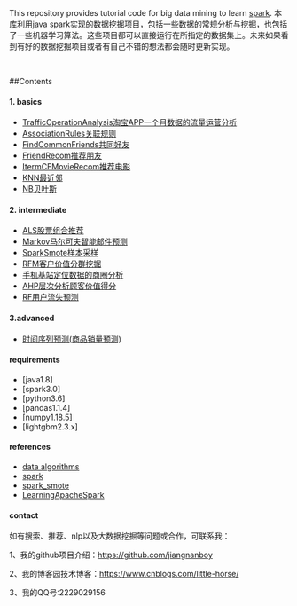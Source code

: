 This repository provides tutorial code for big data mining to learn [spark](https://github.com/apache/spark).
本库利用java spark实现的数据挖掘项目，包括一些数据的常规分析与挖掘，也包括了一些机器学习算法。这些项目都可以直接运行在所指定的数据集上。未来如果看到有好的数据挖掘项目或者有自己不错的想法都会随时更新实现。

<br/>

##Contents

#### 1. basics
* [TrafficOperationAnalysis淘宝APP一个月数据的流量运营分析](https://github.com/jiangnanboy/spark_tutorial/blob/master/src/main/java/com/sy/dataalgorithms/basics/TrafficOperationAnalysis.java)
* [AssociationRules关联规则](https://github.com/jiangnanboy/spark_tutorial/blob/master/src/main/java/com/sy/dataalgorithms/basics/AssociationRules.java)
* [FindCommonFriends共同好友](https://github.com/jiangnanboy/spark_tutorial/blob/master/src/main/java/com/sy/dataalgorithms/basics/FindCommonFriends.java)
* [FriendRecom推荐朋友](https://github.com/jiangnanboy/spark_tutorial/blob/master/src/main/java/com/sy/dataalgorithms/basics/FriendRecom.java)
* [ItermCFMovieRecom推荐电影](https://github.com/jiangnanboy/spark_tutorial/blob/master/src/main/java/com/sy/dataalgorithms/basics/ItermCFMovieRecom.java)
* [KNN最近邻](https://github.com/jiangnanboy/spark_tutorial/blob/master/src/main/java/com/sy/dataalgorithms/basics/KNN.java)
* [NB贝叶斯](https://github.com/jiangnanboy/spark_tutorial/blob/master/src/main/java/com/sy/dataalgorithms/basics/NB.java)

#### 2. intermediate
* [ALS股票组合推荐](https://github.com/jiangnanboy/spark_tutorial/blob/master/src/main/java/com/sy/dataalgorithms/intermediate/StockRec.java)
* [Markov马尔可夫智能邮件预测](https://github.com/jiangnanboy/spark_tutorial/blob/master/src/main/java/com/sy/dataalgorithms/intermediate/smartemail)
* [SparkSmote样本采样](https://github.com/jiangnanboy/spark_tutorial/blob/master/src/main/java/com/sy/dataalgorithms/intermediate/SparkSmote.java)
* [RFM客户价值分群挖掘](https://github.com/jiangnanboy/spark_tutorial/blob/master/src/main/java/com/sy/dataalgorithms/intermediate/customervalue)
* [手机基站定位数据的商圈分析](https://github.com/jiangnanboy/spark_tutorial/blob/master/src/main/java/com/sy/dataalgorithms/intermediate/BusinessCircle.java)
* [AHP层次分析顾客价值得分](https://github.com/jiangnanboy/spark_tutorial/blob/master/src/main/java/com/sy/dataalgorithms/intermediate/AHP.java)
* [RF用户流失预测](https://github.com/jiangnanboy/spark_tutorial/blob/master/src/main/java/com/sy/dataalgorithms/intermediate/CustomerChurnAnalysis.java)

#### 3.advanced
* [时间序列预测(商品销量预测)](https://github.com/jiangnanboy/spark_tutorial/blob/master/src/main/java/com/sy/dataalgorithms/advanced/time_series)

#### requirements
* [java1.8]
* [spark3.0]
* [python3.6]
* [pandas1.1.4]
* [numpy1.18.5]
* [lightgbm2.3.x]

#### references
* [data algorithms](https://github.com/mahmoudparsian/data-algorithms-book)
* [spark](https://github.com/apache/spark/tree/master/examples/src/main/java/org/apache/spark/examples)
* [spark_smote](https://github.com/jiangnanboy/spark-smote)
* [LearningApacheSpark](https://github.com/runawayhorse001/LearningApacheSpark)

#### contact
如有搜索、推荐、nlp以及大数据挖掘等问题或合作，可联系我：    
    
1、我的github项目介绍：https://github.com/jiangnanboy 

2、我的博客园技术博客：https://www.cnblogs.com/little-horse/   
     
3、我的QQ号:2229029156
